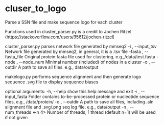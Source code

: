 # cluser_to_logo
Parse a SSN file and make sequence logo for each cluster

Functions used in cluster_parser.py is a credit to Jochen Ritzel (https://stackoverflow.com/users/95612/jochen-ritzel)

cluster_parser.py parses network file generated by mmseq2
  -i , --input_tsv      Network file generated by mmseq2, in general, it is a .tsv file
  -fasta , --fasta_file 
                        Original protein fasta file used for clustering, e.g.,/data/test.fasta
  -node , --node_num    Minimal number (included) of nodes in a cluster
  -o , --outdir         A path to save all files. e.g., data/output
  
  
makelogo.py performs sequence alignment and then generate logo sequence .svg file to
display sequence biases

optional arguments:
  -h, --help           show this help message and exit
  -i , --input_fasta   Folder contains to-be-processed protein or nucleotide
                       sequence files, e.g., /data/protein/
  -o , --outdir        A path to save all files, including .aln alignment file
                       and .svg/.png seq log file. e.g., data/output
  -n , --num_threads   <-n 4> Number of threads, 1 thread (default n=1) will
                       be used if not given
